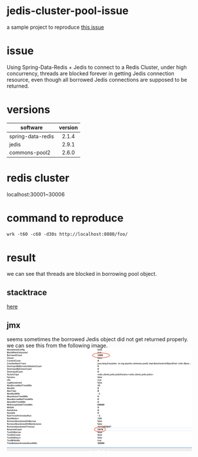 # jedis-cluster-pool-issue
a sample project to reproduce [this issue](https://github.com/xetorthio/jedis/issues/2068)

# issue
Using Spring-Data-Redis + Jedis to connect to a Redis Cluster, under high concurrency, threads are blocked forever in getting Jedis connection resource, even though all borrowed Jedis connections are supposed to be returned.

# versions
| software          | version|
|-------------------|:------:|
| spring-data-redis | 2.1.4  |
| jedis             | 2.9.1  |
| commons-pool2     | 2.6.0  |

# redis cluster
localhost:30001~30006

# command to reproduce
```
wrk -t60 -c60 -d30s http://localhost:8080/foo/
```

# result
we can see that threads are blocked in borrowing pool object. 
## stacktrace
[here](stacktrace.txt)

## jmx
seems sometimes the borrowed Jedis object did not get returned properly.
we can see this from the following image.
<img src="img/pool-jmx.jpg">


